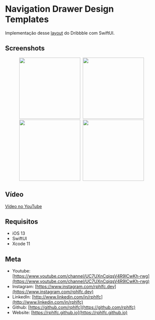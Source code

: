 # Navigation Drawer Design Templates
Implementação desse [layout](https://dribbble.com/shots/13988444-React-UI-kit-Navigation-drawer-design-templates) do Dribbble com SwiftUI.

## Screenshots
<p align="center">
    <img src="https://user-images.githubusercontent.com/16376748/90993781-90752580-e58c-11ea-8a0b-7ab78c344242.png" width="200">&nbsp;
    <img src="https://user-images.githubusercontent.com/16376748/90993780-8fdc8f00-e58c-11ea-8d6a-18e6aea166a3.png" width="200">&nbsp;
    <img src="https://user-images.githubusercontent.com/16376748/90993779-8fdc8f00-e58c-11ea-9b44-575945d4d067.png" width="200">&nbsp;
    <img src="https://user-images.githubusercontent.com/16376748/90993774-8e12cb80-e58c-11ea-8af6-fd70489bc3f5.png" width="200">&nbsp;
</p>
 
## Vídeo
[Vídeo no YouTube](https://youtu.be/p_mM98aOgIY)

## Requisitos
- iOS 13
- SwiftUI
- Xcode 11

## Meta
- Youtube: [https://www.youtube.com/channel/UC7UXnCqiqsV4R9lCwKh-rwg](https://www.youtube.com/channel/UC7UXnCqiqsV4R9lCwKh-rwg)
- Instagram: [https://www.instagram.com/rphlfc.dev](https://www.instagram.com/rphlfc.dev)
- LinkedIn: [http://www.linkedin.com/in/rphlfc](http://www.linkedin.com/in/rphlfc)
- Github: [https://github.com/rphlfc](https://github.com/rphlfc)
- Website: [https://rphlfc.github.io](https://rphlfc.github.io)


